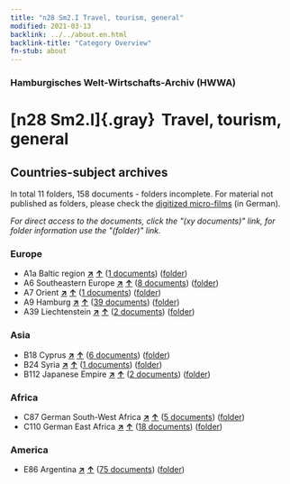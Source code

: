 ```yaml
---
title: "n28 Sm2.I Travel, tourism, general"
modified: 2021-03-13
backlink: ../../about.en.html
backlink-title: "Category Overview"
fn-stub: about
---
```


### Hamburgisches Welt-Wirtschafts-Archiv (HWWA)

# [n28 Sm2.I]{.gray}&#8201; Travel, tourism, general&#160; 







## Countries-subject archives





In total 11 folders, 158 documents - folders incomplete.
For material not published as folders, please check the [digitized micro-films](/film/h1_sh.de.html) (in German).

_For direct access to the documents, click the "(xy documents)" link, for folder information use the "(folder)" link._



### Europe

- A1a Baltic region [**&nearr;**](../../../geo/i/140894/about.en.html "Baltic region (all folders)") [**&uarr;**](../../../geo/about.en.html#A1a "Country category system") (<a href="https://pm20.zbw.eu/iiifview/folder/sh/140894,145511" title="about: Baltic region : Travel, tourism, general" target="_blank">1 documents</a>) ([folder](../../../../folder/sh/1408xx/140894/1455xx/145511/about.en.html))
- A6 Southeastern Europe [**&nearr;**](../../../geo/i/140900/about.en.html "Southeastern Europe (all folders)") [**&uarr;**](../../../geo/about.en.html#A6 "Country category system") (<a href="https://pm20.zbw.eu/iiifview/folder/sh/140900,145511" title="about: Southeastern Europe : Travel, tourism, general" target="_blank">8 documents</a>) ([folder](../../../../folder/sh/1409xx/140900/1455xx/145511/about.en.html))
- A7 Orient [**&nearr;**](../../../geo/i/140902/about.en.html "Orient (all folders)") [**&uarr;**](../../../geo/about.en.html#A7 "Country category system") (<a href="https://pm20.zbw.eu/iiifview/folder/sh/140902,145511" title="about: Orient : Travel, tourism, general" target="_blank">1 documents</a>) ([folder](../../../../folder/sh/1409xx/140902/1455xx/145511/about.en.html))
- A9 Hamburg [**&nearr;**](../../../geo/i/140905/about.en.html "Hamburg (all folders)") [**&uarr;**](../../../geo/about.en.html#A9 "Country category system") (<a href="https://pm20.zbw.eu/iiifview/folder/sh/140905,145511" title="about: Hamburg : Travel, tourism, general" target="_blank">39 documents</a>) ([folder](../../../../folder/sh/1409xx/140905/1455xx/145511/about.en.html))
- A39 Liechtenstein [**&nearr;**](../../../geo/i/141016/about.en.html "Liechtenstein (all folders)") [**&uarr;**](../../../geo/about.en.html#A39 "Country category system") (<a href="https://pm20.zbw.eu/iiifview/folder/sh/141016,145511" title="about: Liechtenstein : Travel, tourism, general" target="_blank">2 documents</a>) ([folder](../../../../folder/sh/1410xx/141016/1455xx/145511/about.en.html))

### Asia

- B18 Cyprus [**&nearr;**](../../../geo/i/141079/about.en.html "Cyprus (all folders)") [**&uarr;**](../../../geo/about.en.html#B18 "Country category system") (<a href="https://pm20.zbw.eu/iiifview/folder/sh/141079,145511" title="about: Cyprus : Travel, tourism, general" target="_blank">6 documents</a>) ([folder](../../../../folder/sh/1410xx/141079/1455xx/145511/about.en.html))
- B24 Syria [**&nearr;**](../../../geo/i/141114/about.en.html "Syria (all folders)") [**&uarr;**](../../../geo/about.en.html#B24 "Country category system") (<a href="https://pm20.zbw.eu/iiifview/folder/sh/141114,145511" title="about: Syria : Travel, tourism, general" target="_blank">1 documents</a>) ([folder](../../../../folder/sh/1411xx/141114/1455xx/145511/about.en.html))
- B112 Japanese Empire [**&nearr;**](../../../geo/i/141273/about.en.html "Japanese Empire (all folders)") [**&uarr;**](../../../geo/about.en.html#B112 "Country category system") (<a href="https://pm20.zbw.eu/iiifview/folder/sh/141273,145511" title="about: Japanese Empire : Travel, tourism, general" target="_blank">2 documents</a>) ([folder](../../../../folder/sh/1412xx/141273/1455xx/145511/about.en.html))

### Africa

- C87 German South-West Africa [**&nearr;**](../../../geo/i/141450/about.en.html "German South-West Africa (all folders)") [**&uarr;**](../../../geo/about.en.html#C87 "Country category system") (<a href="https://pm20.zbw.eu/iiifview/folder/sh/141450,145511" title="about: German South-West Africa : Travel, tourism, general" target="_blank">5 documents</a>) ([folder](../../../../folder/sh/1414xx/141450/1455xx/145511/about.en.html))
- C110 German East Africa [**&nearr;**](../../../geo/i/141471/about.en.html "German East Africa (all folders)") [**&uarr;**](../../../geo/about.en.html#C110 "Country category system") (<a href="https://pm20.zbw.eu/iiifview/folder/sh/141471,145511" title="about: German East Africa : Travel, tourism, general" target="_blank">18 documents</a>) ([folder](../../../../folder/sh/1414xx/141471/1455xx/145511/about.en.html))

### America

- E86 Argentina [**&nearr;**](../../../geo/i/141692/about.en.html "Argentina (all folders)") [**&uarr;**](../../../geo/about.en.html#E86 "Country category system") (<a href="https://pm20.zbw.eu/iiifview/folder/sh/141692,145511" title="about: Argentina : Travel, tourism, general" target="_blank">75 documents</a>) ([folder](../../../../folder/sh/1416xx/141692/1455xx/145511/about.en.html))








